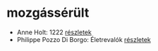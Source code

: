 # mozgássérült

- Anne Holt: 1222 [részletek](_details/%7Bopf.creator%7D.md#id_958)
- Philippe Pozzo Di Borgo: Életrevalók [részletek](_details/%7Bopf.creator%7D.md#id_1267)
